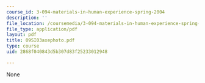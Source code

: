 ```yaml
---
course_id: 3-094-materials-in-human-experience-spring-2004
description: ''
file_location: /coursemedia/3-094-materials-in-human-experience-spring-2004/2868f040843d5b307d83f25233012948_09SI03axephoto.pdf
file_type: application/pdf
layout: pdf
title: 09SI03axephoto.pdf
type: course
uid: 2868f040843d5b307d83f25233012948

---
```

None